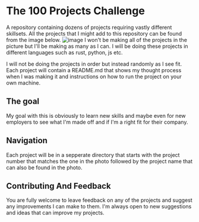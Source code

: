 # The 100 Projects Challenge
A repository containing dozens of projects requiring vastly different skillsets. All the projects that I might add to this repository can be found from the image below.
![image](https://user-images.githubusercontent.com/44502537/137195034-3cdba83d-d1e5-4c89-bf6d-77f83d5f46c1.png)
I won't be making all of the projects in the picture but I'll be making as many as I can. I will be doing these projects in different languages such as rust, python, js etc.

I will not be doing the projects in order but instead randomly as I see fit. Each project will contain a README.md that shows my thought process when I was making it and instructions on how to run the project on your own machine.

## The goal
My goal with this is obviously to learn new skills and maybe even for new employers to see what I'm made off and if I'm a right fit for their company.

## Navigation
Each project will be in a sepperate directory that starts with the project number that matches the one in the photo followed by the project name that can also be found in the photo.

## Contributing And Feedback
You are fully welcome to leave feedback on any of the projects and suggest any improvements I can make to them. I'm always open to new suggestions and ideas that can improve my projects. 
